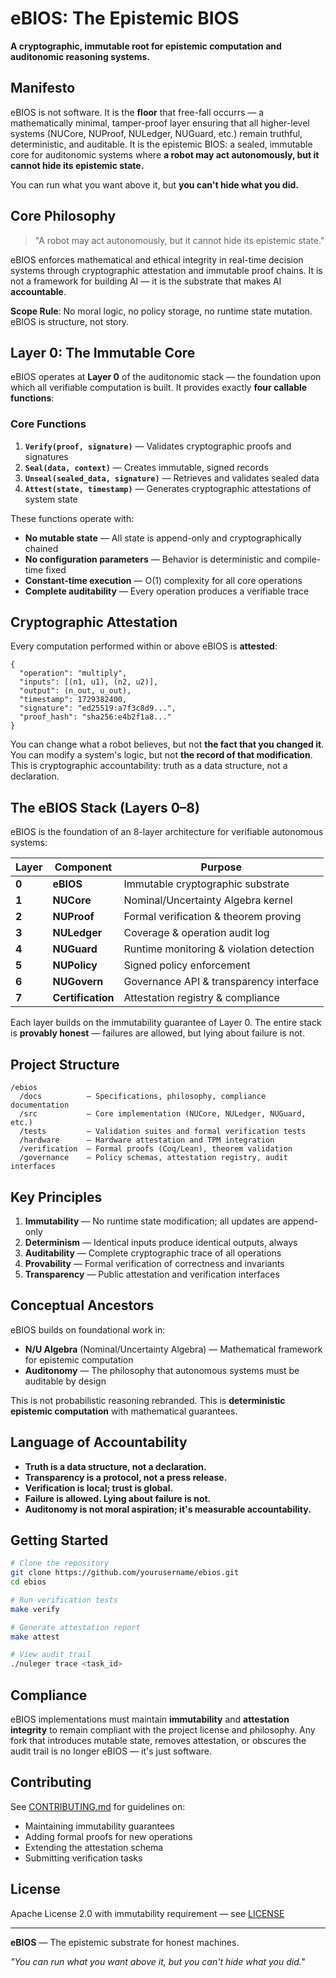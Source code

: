 # eBIOS: The Epistemic BIOS

**A cryptographic, immutable root for epistemic computation and auditonomic reasoning systems.**

## Manifesto

eBIOS is not software. It is the **floor** that free-fall occurrs — a mathematically minimal, tamper-proof layer ensuring that all higher-level systems (NUCore, NUProof, NULedger, NUGuard, etc.) remain truthful, deterministic, and auditable. It is the epistemic BIOS: a sealed, immutable core for auditonomic systems where **a robot may act autonomously, but it cannot hide its epistemic state.**

You can run what you want above it, but **you can't hide what you did.**

## Core Philosophy

> "A robot may act autonomously, but it cannot hide its epistemic state."

eBIOS enforces mathematical and ethical integrity in real-time decision systems through cryptographic attestation and immutable proof chains. It is not a framework for building AI — it is the substrate that makes AI **accountable**.

**Scope Rule**: No moral logic, no policy storage, no runtime state mutation. eBIOS is structure, not story.

## Layer 0: The Immutable Core

eBIOS operates at **Layer 0** of the auditonomic stack — the foundation upon which all verifiable computation is built. It provides exactly **four callable functions**:

### Core Functions

1. **`Verify(proof, signature)`** — Validates cryptographic proofs and signatures
2. **`Seal(data, context)`** — Creates immutable, signed records
3. **`Unseal(sealed_data, signature)`** — Retrieves and validates sealed data
4. **`Attest(state, timestamp)`** — Generates cryptographic attestations of system state

These functions operate with:
- **No mutable state** — All state is append-only and cryptographically chained
- **No configuration parameters** — Behavior is deterministic and compile-time fixed
- **Constant-time execution** — O(1) complexity for all core operations
- **Complete auditability** — Every operation produces a verifiable trace

## Cryptographic Attestation

Every computation performed within or above eBIOS is **attested**:

```
{
  "operation": "multiply",
  "inputs": [(n1, u1), (n2, u2)],
  "output": (n_out, u_out),
  "timestamp": 1729382400,
  "signature": "ed25519:a7f3c8d9...",
  "proof_hash": "sha256:e4b2f1a8..."
}
```

You can change what a robot believes, but not **the fact that you changed it**. You can modify a system's logic, but not **the record of that modification**. This is cryptographic accountability: truth as a data structure, not a declaration.

## The eBIOS Stack (Layers 0–8)

eBIOS is the foundation of an 8-layer architecture for verifiable autonomous systems:

| Layer | Component | Purpose |
|-------|-----------|---------|
| **0** | **eBIOS** | Immutable cryptographic substrate |
| **1** | **NUCore** | Nominal/Uncertainty Algebra kernel |
| **2** | **NUProof** | Formal verification & theorem proving |
| **3** | **NULedger** | Coverage & operation audit log |
| **4** | **NUGuard** | Runtime monitoring & violation detection |
| **5** | **NUPolicy** | Signed policy enforcement |
| **6** | **NUGovern** | Governance API & transparency interface |
| **7** | **Certification** | Attestation registry & compliance |

Each layer builds on the immutability guarantee of Layer 0. The entire stack is **provably honest** — failures are allowed, but lying about failure is not.

## Project Structure

```
/ebios
  /docs          — Specifications, philosophy, compliance documentation
  /src           — Core implementation (NUCore, NULedger, NUGuard, etc.)
  /tests         — Validation suites and formal verification tests
  /hardware      — Hardware attestation and TPM integration
  /verification  — Formal proofs (Coq/Lean), theorem validation
  /governance    — Policy schemas, attestation registry, audit interfaces
```

## Key Principles

1. **Immutability** — No runtime state modification; all updates are append-only
2. **Determinism** — Identical inputs produce identical outputs, always
3. **Auditability** — Complete cryptographic trace of all operations
4. **Provability** — Formal verification of correctness and invariants
5. **Transparency** — Public attestation and verification interfaces

## Conceptual Ancestors

eBIOS builds on foundational work in:

- **N/U Algebra** (Nominal/Uncertainty Algebra) — Mathematical framework for epistemic computation
- **Auditonomy** — The philosophy that autonomous systems must be auditable by design

This is not probabilistic reasoning rebranded. This is **deterministic epistemic computation** with mathematical guarantees.

## Language of Accountability

- **Truth is a data structure, not a declaration.**
- **Transparency is a protocol, not a press release.**
- **Verification is local; trust is global.**
- **Failure is allowed. Lying about failure is not.**
- **Auditonomy is not moral aspiration; it's measurable accountability.**

## Getting Started

```bash
# Clone the repository
git clone https://github.com/yourusername/ebios.git
cd ebios

# Run verification tests
make verify

# Generate attestation report
make attest

# View audit trail
./nuleger trace <task_id>
```

## Compliance

eBIOS implementations must maintain **immutability** and **attestation integrity** to remain compliant with the project license and philosophy. Any fork that introduces mutable state, removes attestation, or obscures the audit trail is no longer eBIOS — it's just software.

## Contributing

See [CONTRIBUTING.md](CONTRIBUTING.md) for guidelines on:
- Maintaining immutability guarantees
- Adding formal proofs for new operations
- Extending the attestation schema
- Submitting verification tasks

## License

Apache License 2.0 with immutability requirement — see [LICENSE](LICENSE)

---

**eBIOS** — The epistemic substrate for honest machines.

*"You can run what you want above it, but you can't hide what you did."*
